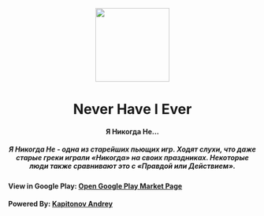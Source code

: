 <div align="center">
  <img width="150" height="150" src="https://github.com/zikwall/never-have-i-ever/blob/master/android/app/src/main/res/drawable/neverhaveiever_500.png">
  <h1>Never Have I Ever</h1>
  <h4>Я Никогда Не...</h4>
  <h5>Я Никогда Не - одна из старейших пьющих игр. Ходят слухи, что даже старые греки играли «Никогда» на своих праздниках. Некоторые люди также сравнивают это с «Правдой или Действием».</h5>
</div>

#### View in Google Play: [Open Google Play Market Page](https://play.google.com/store/apps/details?id=com.zikwall.never_have_i_ever)

#### Powered By: [Kapitonov Andrey](https://play.google.com/store/apps/developer?id=Kapitonov+Andrey)
